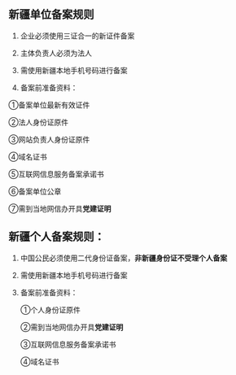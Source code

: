 ## 新疆单位备案规则

1. 企业必须使用三证合一的新证件备案

2. 主体负责人必须为法人

3. 需使用新疆本地手机号码进行备案

4.  备案前准备资料：

   ①备案单位最新有效证件

   ②法人身份证原件

   ③网站负责人身份证原件
   
   ④域名证书
   
   ⑤互联网信息服务备案承诺书

   ⑥备案单位公章

   ⑦需到当地网信办开具**党建证明**
   

## 新疆个人备案规则：

1. 中国公民必须使用二代身份证备案，**非新疆身份证不受理个人备案**

2. 需使用新疆本地手机号码进行备案

3. 备案前准备资料：

   ①个人身份证原件
   
   ②需到当地网信办开具**党建证明**
   
   ③互联网信息服务备案承诺书

   ④域名证书

 
